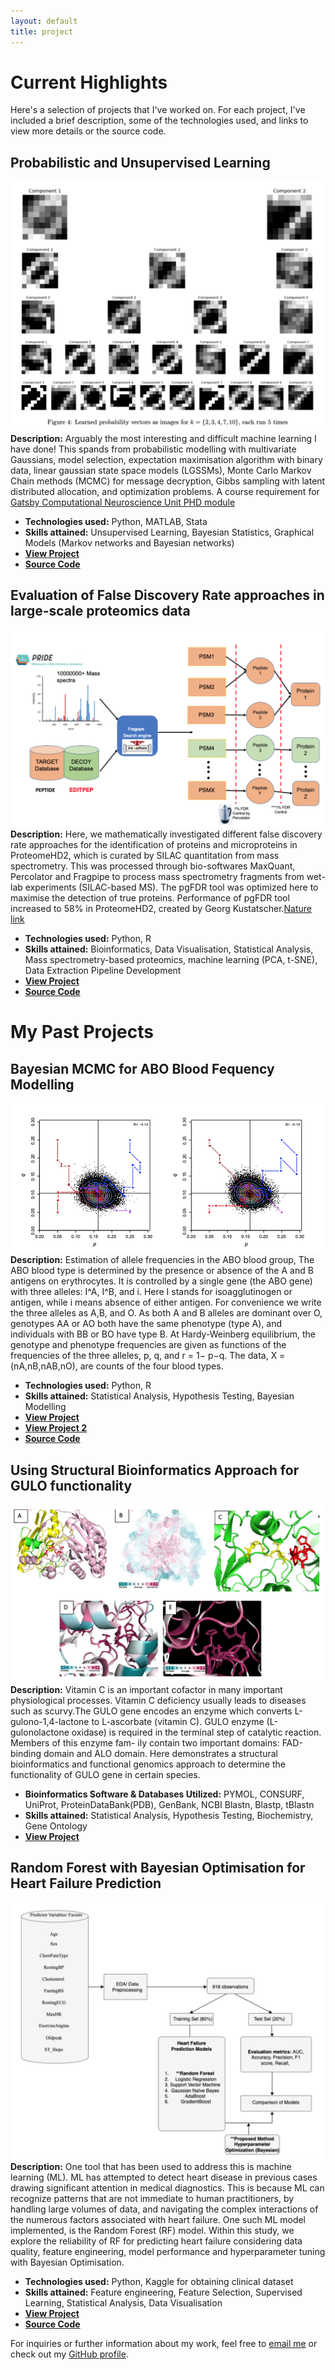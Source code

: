 ```yaml
---
layout: default
title: project
---
```


# Current Highlights

Here's a selection of projects that I've worked on. For each project, I've included a brief description, some of the technologies used, and links to view more details or the source code.

## Probabilistic and Unsupervised Learning 
![Project Image 3](PUSL.png)
**Description:** Arguably the most interesting and difficult machine learning I have done! This spands from probabilistic modelling with multivariate Gaussians, model selection, expectation maximisation algorithm with binary data, linear gaussian state space models (LGSSMs), Monte Carlo Markov Chain methods (MCMC) for message decryption, Gibbs sampling with latent distributed allocation, and optimization problems. A course requirement for [Gatsby Computational Neuroscience Unit PHD module](https://www.ucl.ac.uk/gatsby/gatsby-computational-neuroscience-unit)
- **Technologies used:** Python, MATLAB, Stata
- **Skills attained:** Unsupervised Learning, Bayesian Statistics, Graphical Models (Markov networks and Bayesian networks) 
- **[View Project](/documents/PUSL_23205123(1).pdf)**
- **[Source Code](https://github.com/anabelyong/probabilistic-unsupervised-learning)**

## Evaluation of False Discovery Rate approaches in large-scale proteomics data
![Project Image 3](ProteomeHD2.png)
**Description:** Here, we mathematically investigated different false discovery rate approaches for the identification of proteins and microproteins in ProteomeHD2, which is curated by SILAC quantitation from mass spectrometry. This was processed through bio-softwares MaxQuant, Percolator and Fragpipe to process mass spectrometry fragments from wet-lab experiments (SILAC-based MS). The pgFDR tool was optimized here to maximise the detection of true proteins. Performance of pgFDR tool increased to 58% in ProteomeHD2, created by Georg Kustatscher.[Nature link](https://www.nature.com/articles/s41587-019-0298-5)
- **Technologies used:** Python, R
- **Skills attained:** Bioinformatics, Data Visualisation, Statistical Analysis, Mass spectrometry-based proteomics, machine learning (PCA, t-SNE), Data Extraction Pipeline Development
- **[View Project](/documents/dissertation.pdf)**
- **[Source Code](https://github.com/anabelyong/FDREvaluationProteomeHD2)**
  
# My Past Projects
## Bayesian MCMC for ABO Blood Fequency Modelling
![Bayesian MCMC for ABO Blood Fequency Modelling](ABOBlood.png)
**Description:** Estimation of allele frequencies in the ABO blood group, The ABO blood type is determined by the presence or absence of the A and B antigens on erythrocytes. It is controlled by a single gene (the ABO gene) with three alleles: I^A, I^B, and i. Here I stands for isoagglutinogen or antigen, while i means absence of either antigen. For convenience we write the three alleles as A,B, and O. As both A and B alleles are dominant over O, genotypes AA or AO both have the same phenotype (type A), and individuals with BB
or BO have type B. At Hardy-Weinberg equilibrium, the genotype and phenotype frequencies are given as functions of the frequencies of the three alleles, p, q, and r = 1− p−q. The data, X = (nA,nB,nAB,nO), are counts of the four blood types. 
- **Technologies used:** Python, R
- **Skills attained:** Statistical Analysis, Hypothesis Testing, Bayesian Modelling
- **[View Project](/documents/GeneCountingAlgorithmReport.pdf)**
- **[View Project 2](/documents/ABO-ML-MCMC.pdf)**
- **[Source Code](https://github.com/anabelyong/Monte-Carlo-Markov-Chain-methods)**

## Using Structural Bioinformatics Approach for GULO functionality
![Project Image 2](GULO_GENE.png)
**Description:** Vitamin C is an important cofactor in many important physiological processes. Vitamin C deficiency usually leads to diseases such as scurvy.The GULO gene encodes an enzyme which converts L-gulono-1,4-lactone to L-ascorbate (vitamin C). GULO enzyme (L-gulonolactone oxidase) is required in the terminal step of catalytic reaction. Members of this enzyme fam- ily contain two important domains: FAD-binding domain and ALO domain. Here demonstrates a structural bioinformatics and functional genomics approach to determine the functionality of GULO gene in certain species.
- **Bioinformatics Software & Databases Utilized:** PYMOL, CONSURF, UniProt, ProteinDataBank(PDB), GenBank, NCBI Blastn, Blastp, tBlastn
- **Skills attained:** Statistical Analysis, Hypothesis Testing, Biochemistry, Gene Ontology
- **[View Project](/documents/GULO_Bioinformatics.pdf)**

## Random Forest with Bayesian Optimisation for Heart Failure Prediction 
![Project Image 3](heartpred.png)
**Description:** One tool that has been used to address this is machine learning (ML). ML has attempted to detect heart disease in previous cases drawing significant attention in medical diagnostics. This is because ML can recognize patterns that are not immediate to human practitioners, by handling large volumes of data, and navigating the complex interactions of the numerous factors associated with heart failure. One such ML model implemented, is the Random Forest (RF) model. Within this study, we explore the reliability of RF for predicting heart failure considering data quality, feature engineering, model performance and hyperparameter tuning with Bayesian Optimisation.
- **Technologies used:** Python, Kaggle for obtaining clinical dataset
- **Skills attained:** Feature engineering, Feature Selection, Supervised Learning, Statistical Analysis, Data Visualisation
- **[View Project](/documents/AI4BH_CW1_23205123.pdf)**
- **[Source Code](https://github.com/anabelyong/AI4BH)**


For inquiries or further information about my work, feel free to [email me](mailto:ucabyon@ucl.ac.uk) or check out my [GitHub profile](https://github.com/anabelyong).
